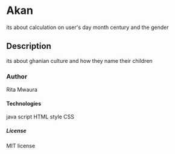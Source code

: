 # Akan
its about  calculation on user's day month century  and the gender
## Description
its about ghanian culture and how they name their children
### Author
Rita Mwaura
#### Technologies
java script
HTML
style CSS
##### License
MIT license
